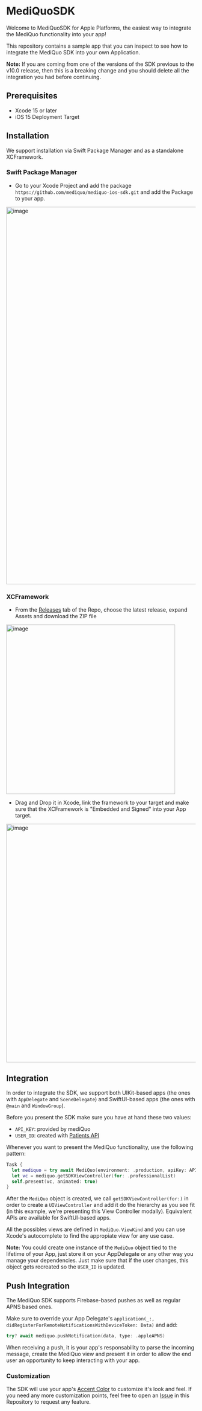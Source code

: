 # MediQuoSDK

Welcome to MediQuoSDK for Apple Platforms,  the easiest way to integrate the MediQuo functionality into your app!

This repository contains a sample app that you can inspect to see how to integrate the MediQuo SDK into your own Application.

**Note:** If you are coming from one of the versions of the SDK previous to the v10.0 release, then this is a breaking change and you should delete all the integration you had before continuing. 

## Prerequisites

- Xcode 15 or later
- iOS 15 Deployment Target

## Installation

We support installation via Swift Package Manager and as a standalone XCFramework.

### Swift Package Manager

- Go to your Xcode Project and add the package `https://github.com/mediquo/mediquo-ios-sdk.git` and add the Package to your app.

<img width="1000" alt="image" src="https://github.com/mediquo/mediquo-ios-sdk/assets/869981/25a5cec8-f98d-483b-87d8-f08db2bd6cea">

### XCFramework

- From the [Releases](https://github.com/mediquo/mediquo-ios-sdk/releases) tab of the Repo, choose the latest release, expand Assets and download the ZIP file

<img width="449" alt="image" src="https://github.com/mediquo/mediquo-ios-sdk/assets/869981/2e10584e-fbfe-4e9a-9489-59a04e3000d4">

- Drag and Drop it in Xcode, link the framework to your target and make sure that the XCFramework is "Embedded and Signed" into your App target.

<img width="632" alt="image" src="https://github.com/mediquo/mediquo-ios-sdk/assets/869981/3a6c40d3-f5db-426e-94dc-db23a79d6afe">

## Integration

In order to integrate the SDK, we support both UIKit-based apps (the ones with `AppDelegate` and `SceneDelegate`) and SwiftUI-based apps (the ones with `@main` and `WindowGroup`).

Before you present the SDK make sure you have at hand these two values:
- `API_KEY`: provided by mediQuo
- `USER_ID`: created with [Patients API](https://developer.mediquo.com/docs/api/patients/)

Whenever you want to present the MediQuo functionality, use the following pattern:

```swift
Task {
  let mediquo = try await MediQuo(environment: .production, apiKey: API_KEY, userID: USER_ID)
  let vc = mediquo.getSDKViewController(for: .professionalList)
  self.present(vc, animated: true)
}
```
After the `MediQuo` object is created, we call `getSDKViewController(for:)` in order to create a `UIViewController` and add it do the hierarchy as you see fit (in this example, we're presenting this View Controller modally). Equivalent APIs are available for SwiftUI-based apps.

All the possibles views are defined in `MediQuo.ViewKind` and you can use Xcode's autocomplete to find the appropiate view for any use case.

**Note:** You could create one instance of the `MediQuo` object tied to the lifetime of your App, just store it on your AppDelegate or any other way you manage your dependencies. Just make sure that if the user changes, this object gets recreated so the `USER_ID` is updated.

## Push Integration

The MediQuo SDK supports Firebase-based pushes as well as regular APNS based ones.

Make sure to override your App Delegate's `application(_:, didRegisterForRemoteNotificationsWithDeviceToken: Data)` and add:

```swift
try? await mediquo.pushNotification(data, type: .appleAPNS)
```

When receiving a push, it is your app's responsability to parse the incoming message, create the MediQuo view and present it in order to allow the end user an opportunity to keep interacting with your app.

### Customization

The SDK will use your app's [Accent Color](https://developer.apple.com/documentation/xcode/specifying-your-apps-color-scheme) to customize it's look and feel. If you need any more customization points, feel free to open an [Issue](https://github.com/mediquo/mediquo-ios-sdk/issues) in this Repository to request any feature.  
